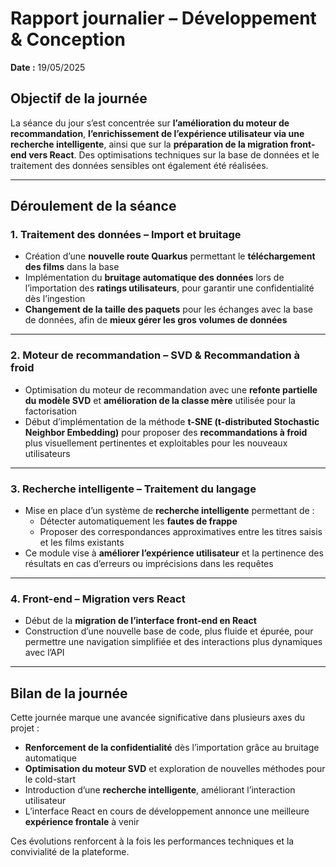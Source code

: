 # Rapport journalier – Développement & Conception  
**Date :** 19/05/2025  

## Objectif de la journée  
La séance du jour s’est concentrée sur **l’amélioration du moteur de recommandation**, **l’enrichissement de l’expérience utilisateur via une recherche intelligente**, ainsi que sur la **préparation de la migration front-end vers React**. Des optimisations techniques sur la base de données et le traitement des données sensibles ont également été réalisées.

---

## Déroulement de la séance  

### 1. Traitement des données – Import et bruitage  
- Création d’une **nouvelle route Quarkus** permettant le **téléchargement des films** dans la base  
- Implémentation du **bruitage automatique des données** lors de l’importation des **ratings utilisateurs**, pour garantir une confidentialité dès l’ingestion  
- **Changement de la taille des paquets** pour les échanges avec la base de données, afin de **mieux gérer les gros volumes de données**

---

### 2. Moteur de recommandation – SVD & Recommandation à froid  
- Optimisation du moteur de recommandation avec une **refonte partielle du modèle SVD** et **amélioration de la classe mère** utilisée pour la factorisation  
- Début d’implémentation de la méthode **t-SNE (t-distributed Stochastic Neighbor Embedding)** pour proposer des **recommandations à froid** plus visuellement pertinentes et exploitables pour les nouveaux utilisateurs

---

### 3. Recherche intelligente – Traitement du langage  
- Mise en place d’un système de **recherche intelligente** permettant de :  
  - Détecter automatiquement les **fautes de frappe**  
  - Proposer des correspondances approximatives entre les titres saisis et les films existants  
- Ce module vise à **améliorer l’expérience utilisateur** et la pertinence des résultats en cas d’erreurs ou imprécisions dans les requêtes

---

### 4. Front-end – Migration vers React  
- Début de la **migration de l’interface front-end en React**  
- Construction d’une nouvelle base de code, plus fluide et épurée, pour permettre une navigation simplifiée et des interactions plus dynamiques avec l’API

---

## Bilan de la journée  
Cette journée marque une avancée significative dans plusieurs axes du projet :  
- **Renforcement de la confidentialité** dès l’importation grâce au bruitage automatique  
- **Optimisation du moteur SVD** et exploration de nouvelles méthodes pour le cold-start  
- Introduction d’une **recherche intelligente**, améliorant l’interaction utilisateur  
- L’interface React en cours de développement annonce une meilleure **expérience frontale** à venir

Ces évolutions renforcent à la fois les performances techniques et la convivialité de la plateforme.
